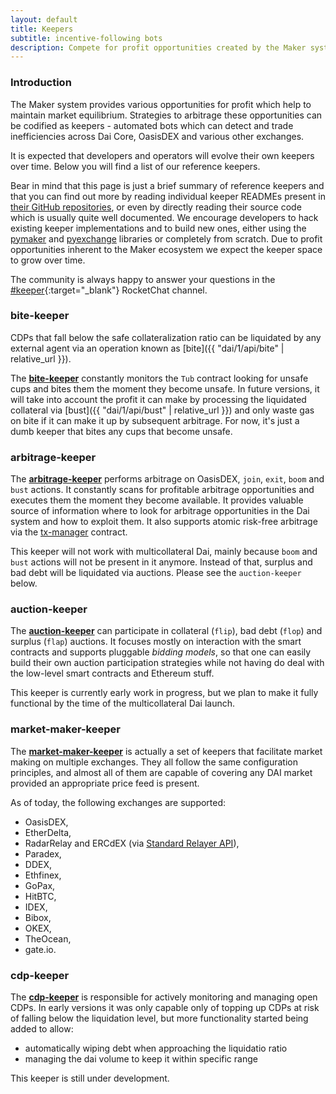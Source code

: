 ```yaml
---
layout: default
title: Keepers
subtitle: incentive-following bots
description: Compete for profit opportunities created by the Maker system
---
```


### Introduction

The Maker system provides various opportunities for profit which help to
maintain market equilibrium. Strategies to arbitrage these opportunities can be
codified as keepers - automated bots which can detect and trade inefficiencies
across Dai Core, OasisDEX and various other exchanges.

It is expected that developers and operators will evolve their own keepers over
time. Below you will find a list of our reference keepers.

Bear in mind that this page is just a brief summary of reference keepers and that
you can find out more by reading individual keeper READMEs present in
[their GitHub repositories](https://github.com/search?p=1&q=topic%3Amaker-keeper+org%3Amakerdao&type=Repositories),
or even by directly reading their source code which is usually quite well documented.
We encourage developers to hack existing keeper implementations and to build new ones,
either using the [pymaker](https://github.com/makerdao/pymaker) and
[pyexchange](https://github.com/makerdao/pyexchange) libraries or completely from
scratch. Due to profit opportunities inherent to the Maker ecosystem we expect
the keeper space to grow over time.

The community is always happy to answer your questions in the
[#keeper](https://chat.makerdao.com/channel/keeper){:target="_blank"} RocketChat channel.


### bite-keeper

CDPs that fall below the safe collateralization ratio can be liquidated by any
external agent via an operation known as [bite]({{ "dai/1/api/bite" |
relative_url }}).

The **[bite-keeper](https://github.com/makerdao/bite-keeper)** constantly monitors
the `Tub` contract looking for unsafe cups and bites them the moment they
become unsafe. In future versions, it will take into account the profit it can
make by processing the liquidated collateral via [bust]({{ "dai/1/api/bust" |
relative_url }}) and only waste gas on bite if it can make it up by subsequent
arbitrage. For now, it's just a dumb keeper that bites any cups that become
unsafe.


### arbitrage-keeper

The **[arbitrage-keeper](https://github.com/makerdao/arbitrage-keeper)** performs
arbitrage on OasisDEX, `join`, `exit`, `boom` and `bust` actions. It constantly
scans for profitable arbitrage opportunities and executes them the moment they
become available. It provides valuable source of information where to look for arbitrage
opportunities in the Dai system and how to exploit them. It also supports atomic risk-free
arbitrage via the [tx-manager](https://github.com/makerdao/tx-manager) contract.

This keeper will not work with multicollateral Dai, mainly because `boom` and `bust`
actions will not be present in it anymore. Instead of that, surplus and bad debt
will be liquidated via auctions. Please see the `auction-keeper` below.


### auction-keeper

The **[auction-keeper](https://github.com/makerdao/auction-keeper)** can participate
in collateral (`flip`), bad debt (`flop`) and surplus (`flap`) auctions. It focuses
mostly on interaction with the smart contracts and supports pluggable _bidding models_,
so that one can easily build their own auction participation strategies while not having
do deal with the low-level smart contracts and Ethereum stuff.

This keeper is currently early work in progress, but we plan to make it fully functional
by the time of the multicollateral Dai launch.


### market-maker-keeper

The **[market-maker-keeper](https://github.com/makerdao/market-maker-keeper)** is actually
a set of keepers that facilitate market making on multiple exchanges. They all follow
the same configuration principles, and almost all of them are capable of covering
any DAI market provided an appropriate price feed is present.

As of today, the following exchanges are supported:
* OasisDEX,
* EtherDelta,
* RadarRelay and ERCdEX (via [Standard Relayer API](https://github.com/0xProject/standard-relayer-api)),
* Paradex,
* DDEX,
* Ethfinex,
* GoPax,
* HitBTC,
* IDEX,
* Bibox,
* OKEX,
* TheOcean,
* gate.io.


### cdp-keeper

The **[cdp-keeper](https://github.com/makerdao/cdp-keeper)** is responsible for
actively monitoring and managing open CDPs. In early versions it was only capable
only of topping up CDPs at risk of falling below the liquidation level, but
more functionality started being added to allow:

- automatically wiping debt when approaching the liquidatio ratio
- managing the dai volume to keep it within specific range

This keeper is still under development.

